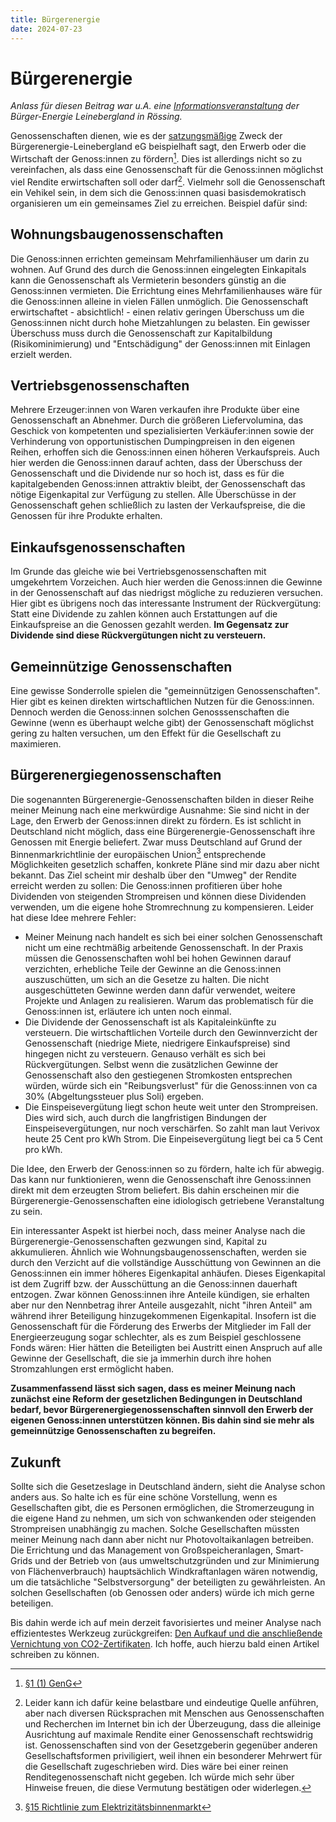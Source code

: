 ```yaml
---
title: Bürgerenergie
date: 2024-07-23
---
```


# Bürgerenergie

_Anlass für diesen Beitrag war u.A. eine
[Informationsveranstaltung](/de/blog/2024-07-23-solarpark-infoveranstaltung) der
Bürger-Energie Leinebergland in Rössing._

Genossenschaften dienen, wie es der
[satzungsmäßige](/assets/SatzungBELeinebergland.pdf) Zweck der
Bürgerenergie-Leinebergland eG beispielhaft sagt, den Erwerb oder die Wirtschaft
der Genoss:innen zu fördern[^1]. Dies ist allerdings nicht so zu vereinfachen,
als dass eine Genossenschaft für die Genoss:innen möglichst viel Rendite
erwirtschaften soll oder darf[^2]. Vielmehr soll die Genossenschaft ein Vehikel
sein, in dem sich die Genoss:innen quasi basisdemokratisch organisieren um ein
gemeinsames Ziel zu erreichen. Beispiel dafür sind:

## Wohnungsbaugenossenschaften

Die Genoss:innen errichten gemeinsam Mehrfamilienhäuser um darin zu wohnen. Auf
Grund des durch die Genoss:innen eingelegten Einkapitals kann die Genossenschaft
als Vermieterin besonders günstig an die Genoss:innen vermieten. Die Errichtung
eines Mehrfamilienhauses wäre für die Genoss:innen alleine in vielen Fällen
unmöglich. Die Genossenschaft erwirtschaftet - absichtlich! - einen relativ
geringen Überschuss um die Genoss:innen nicht durch hohe Mietzahlungen zu
belasten. Ein gewisser Überschuss muss durch die Genossenschaft zur
Kapitalbildung (Risikominimierung) und "Entschädigung" der Genoss:innen mit
Einlagen erzielt werden.

## Vertriebsgenossenschaften

Mehrere Erzeuger:innen von Waren verkaufen ihre Produkte über eine
Genossenschaft an Abnehmer. Durch die größeren Liefervolumina, das Geschick von
kompetenten und spezialisierten Verkäufer:innen sowie der Verhinderung von
opportunistischen Dumpingpreisen in den eigenen Reihen, erhoffen sich die
Genoss:innen einen höheren Verkaufspreis. Auch hier werden die Genoss:innen
darauf achten, dass der Überschuss der Genossenschaft und die Dividende nur so
hoch ist, dass es für die kapitalgebenden Genoss:innen attraktiv bleibt, der
Genossenschaft das nötige Eigenkapital zur Verfügung zu stellen. Alle
Überschüsse in der Genossenschaft gehen schließlich zu lasten der
Verkaufspreise, die die Genossen für ihre Produkte erhalten.

## Einkaufsgenossenschaften

Im Grunde das gleiche wie bei Vertriebsgenossenschaften mit umgekehrtem
Vorzeichen. Auch hier werden die Genoss:innen die Gewinne in der Genossenschaft
auf das niedrigst mögliche zu reduzieren versuchen. Hier gibt es übrigens noch
das interessante Instrument der Rückvergütung: Statt eine Dividende zu zahlen
können auch Erstattungen auf die Einkaufspreise an die Genossen gezahlt werden.
**Im Gegensatz zur Dividende sind diese Rückvergütungen nicht zu versteuern.**

## Gemeinnützige Genossenschaften

Eine gewisse Sonderrolle spielen die "gemeinnützigen Genossenschaften". Hier
gibt es keinen direkten wirtschaftlichen Nutzen für die Genoss:innen. Dennoch
werden die Genoss:innen solchen Genosssenschaften die Gewinne (wenn es überhaupt
welche gibt) der Genossenschaft möglichst gering zu halten versuchen, um den
Effekt für die Gesellschaft zu maximieren.

## Bürgerenergiegenossenschaften

Die sogenannten Bürgerenergie-Genossenschaften bilden in dieser Reihe meiner
Meinung nach eine merkwürdige Ausnahme: Sie sind nicht in der Lage, den Erwerb
der Genoss:innen direkt zu fördern. Es ist schlicht in Deutschland nicht
möglich, dass eine Bürgerenergie-Genossenschaft ihre Genossen mit Energie
beliefert. Zwar muss Deutschland auf Grund der Binnenmarkrichtlinie der
europäischen Union[^3] entsprechende Möglichkeiten gesetzlich schaffen, konkrete
Pläne sind mir dazu aber nicht bekannt. Das Ziel scheint mir deshalb über den
"Umweg" der Rendite erreicht werden zu sollen: Die Genoss:innen profitieren über
hohe Dividenden von steigenden Strompreisen und können diese Dividenden
verwenden, um die eigene hohe Stromrechnung zu kompensieren. Leider hat diese
Idee mehrere Fehler:

- Meiner Meinung nach handelt es sich bei einer solchen Genossenschaft nicht um
  eine rechtmäßig arbeitende Genossenschaft. In der Praxis müssen die
  Genossenschaften wohl bei hohen Gewinnen darauf verzichten, erhebliche Teile
  der Gewinne an die Genoss:innen auszuschütten, um sich an die Gesetze zu
  halten. Die nicht ausgeschütteten Gewinne werden dann dafür verwendet, weitere
  Projekte und Anlagen zu realisieren. Warum das problematisch für die
  Genoss:innen ist, erläutere ich unten noch einmal.
- Die Dividende der Genossenschaft ist als Kapitaleinkünfte zu versteuern. Die
  wirtschaftlichen Vorteile durch den Gewinnverzicht der Genossenschaft
  (niedrige Miete, niedrigere Einkaufspreise) sind hingegen nicht zu versteuern.
  Genauso verhält es sich bei Rückvergütungen. Selbst wenn die zusätzlichen
  Gewinne der Genossenschaft also den gestiegenen Stromkosten entsprechen
  würden, würde sich ein "Reibungsverlust" für die Genoss:innen von ca 30%
  (Abgeltungssteuer plus Soli) ergeben.
- Die Einspeisevergütung liegt schon heute weit unter den Strompreisen. Dies
  wird sich, auch durch die langfristigen Bindungen der Einspeisevergütungen,
  nur noch verschärfen. So zahlt man laut Verivox heute 25 Cent pro kWh Strom.
  Die Einpeisevergütung liegt bei ca 5 Cent pro kWh.

Die Idee, den Erwerb der Genoss:innen so zu fördern, halte ich für abwegig. Das
kann nur funktionieren, wenn die Genossenschaft ihre Genoss:innen direkt mit dem
erzeugten Strom beliefert. Bis dahin erscheinen mir die
Bürgerenergie-Genossenschaften eine idiologisch getriebene Veranstaltung zu
sein.

Ein interessanter Aspekt ist hierbei noch, dass meiner Analyse nach die
Bürgerenergie-Genossenschaften gezwungen sind, Kapital zu akkumulieren. Ähnlich
wie Wohnungsbaugenossenschaften, werden sie durch den Verzicht auf die
vollständige Ausschüttung von Gewinnen an die Genoss:innen ein immer höheres
Eigenkapital anhäufen. Dieses Eigenkapital ist dem Zugriff bzw. der Ausschüttung
an die Genoss:innen dauerhaft entzogen. Zwar können Genoss:innen ihre Anteile
kündigen, sie erhalten aber nur den Nennbetrag ihrer Anteile ausgezahlt, nicht
"ihren Anteil" am während ihrer Beteiligung hinzugekommenen Eigenkapital.
Insofern ist die Genossenschaft für die Förderung des Erwerbs der Mitglieder im
Fall der Energieerzeugung sogar schlechter, als es zum Beispiel geschlossene
Fonds wären: Hier hätten die Beteiligten bei Austritt einen Anspruch auf alle
Gewinne der Gesellschaft, die sie ja immerhin durch ihre hohen Stromzahlungen
erst ermöglicht haben.

**Zusammenfassend lässt sich sagen, dass es meiner Meinung nach zunächst eine
Reform der gesetzlichen Bedingungen in Deutschland bedarf, bevor
Bürgerenergiegenossenschaften sinnvoll den Erwerb der eigenen Genoss:innen
unterstützen können. Bis dahin sind sie mehr als gemeinnützige Genossenschaften
zu begreifen.**

## Zukunft

Sollte sich die Gesetzeslage in Deutschland ändern, sieht die Analyse schon
anders aus. So halte ich es für eine schöne Vorstellung, wenn es Gesellschaften
gibt, die es Personen ermöglichen, die Stromerzeugung in die eigene Hand zu
nehmen, um sich von schwankenden oder steigenden Strompreisen unabhängig zu
machen. Solche Gesellschaften müssten meiner Meinung nach dann aber nicht nur
Photovoltaikanlagen betreiben. Die Errichtung und das Management von
Großspeicheranlagen, Smart-Grids und der Betrieb von (aus umweltschutzgründen
und zur Minimierung von Flächenverbrauch) hauptsächlich Windkraftanlagen wären
notwendig, um die tatsächliche "Selbstversorgung" der beteiligten zu
gewährleisten. An solchen Gesellschaften (ob Genossen oder anders) würde ich
mich gerne beteiligen.

Bis dahin werde ich auf mein derzeit favorisiertes und meiner Analyse nach
effizientestes Werkzeug zurückgreifen:
[Den Aufkauf und die anschließende Vernichtung von CO2-Zertifikaten](https://www.compensators.org/).
Ich hoffe, auch hierzu bald einen Artikel schreiben zu können.

[^1]: [§1 (1) GenG](https://www.gesetze-im-internet.de/geng/__1.html)

[^2]: Leider kann ich dafür keine belastbare und eindeutige Quelle anführen,
    aber nach diversen Rücksprachen mit Menschen aus Genossenschaften und
    Recherchen im Internet bin ich der Überzeugung, dass die alleinige
    Ausrichtung auf maximale Rendite einer Genossenschaft rechtswidrig ist.
    Genossenschaften sind von der Gesetzgeberin gegenüber anderen
    Gesellschaftsformen priviligiert, weil ihnen ein besonderer Mehrwert für die
    Gesellschaft zugeschrieben wird. Dies wäre bei einer reinen
    Renditegenossenschaft nicht gegeben. Ich würde mich sehr über Hinweise
    freuen, die diese Vermutung bestätigen oder widerlegen.

[^3]: [§15 Richtlinie zum Elektrizitätsbinnenmarkt](/assets/binnenmarkrichtlinie.pdf)
